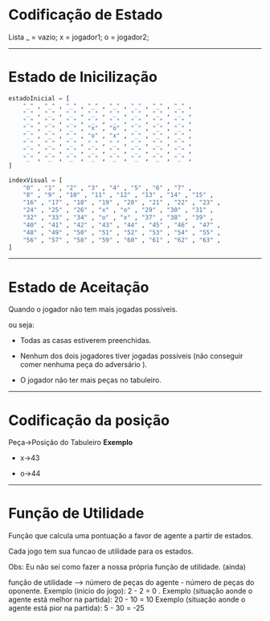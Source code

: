 # Codificação de Estado

Lista
_ =  vazio; 
x = jogador1;
o = jogador2;

-------------------------------------------------------------------------------------------------------------------

# Estado de Inicilização

```python
estadoInicial = [
    "_" , "_" , "_" , "_" , "_" , "_" , "_" , "_" ,
    "_" , "_" , "_" , "_" , "_" , "_" , "_" , "_" ,
    "_" , "_" , "_" , "_" , "_" , "_" , "_" , "_" ,
    "_" , "_" , "_" , "x" , "o" , "_" , "_" , "_" ,
    "_" , "_" , "_" , "o" , "x" , "_" , "_" , "_" ,
    "_" , "_" , "_" , "_" , "_" , "_" , "_" , "_" ,
    "_" , "_" , "_" , "_" , "_" , "_" , "_" , "_" ,
    "_" , "_" , "_" , "_" , "_" , "_" , "_" , "_" , 
]

indexVisual = [
    "0" , "1" , "2" , "3" , "4" , "5" , "6" , "7" ,
    "8" , "9" , "10" , "11" , "12" , "13" , "14" , "15" ,
    "16" , "17" , "18" , "19" , "20" , "21" , "22" , "23" ,
    "24" , "25" , "26" , "x" , "o" , "29" , "30" , "31" ,
    "32" , "33" , "34" , "o" , "x" , "37" , "38" , "39" ,
    "40" , "41" , "42" , "43" , "44" , "45" , "46" , "47" ,
    "48" , "49" , "50" , "51" , "52" , "53" , "54" , "55" ,
    "56" , "57" , "58" , "59" , "60" , "61" , "62" , "63" , 
]


```
-------------------------------------------------------------------------------------------------------------------
# Estado de Aceitação

Quando o jogador não tem mais jogadas possíveis.

ou seja: 

- Todas as casas estiverem preenchidas.

- Nenhum dos dois jogadores tiver jogadas possíveis (não conseguir comer nenhuma peça do adversário ).  

- O jogador não ter mais peças no tabuleiro.

-------------------------------------------------------------------------------------------------------------------
# Codificação da posição

Peça->Posição do Tabuleiro
**Exemplo**

- x->43

- o->44

-------------------------------------------------------------------------------------------------------------------
# Função de Utilidade

Função que calcula uma pontuação a favor de agente a partir de estados.

Cada jogo tem sua funcao de utilidade para os estados.

Obs: Eu não sei como fazer a nossa própria função de utilidade. (ainda)

função de utilidade --> número de peças do agente - número de peças do oponente.
 Exemplo (inicio do jogo): 2 - 2 = 0 . 
 Exemplo (situação aonde o agente está melhor na partida): 20 - 10 = 10
 Exemplo (situação aonde o agente está pior na partida): 5 - 30 = -25
